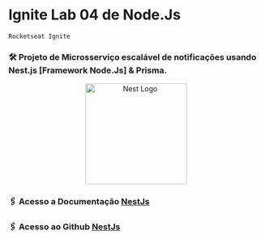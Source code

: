 # Ignite Lab 04 de Node.Js
```
Rocketseat Ignite
```

### 🛠 Projeto de Microsserviço escalável de notificações usando Nest.js [Framework Node.Js] & Prisma.

<p align="center">
  <a href="http://nestjs.com/" target="blank"><img src="https://nestjs.com/img/logo-small.svg" width="200" alt="Nest Logo" /></a>
</p>

[circleci-image]: https://img.shields.io/circleci/build/github/nestjs/nest/master?token=abc123def456
[circleci-url]: https://circleci.com/gh/nestjs/nest

### 🖇 Acesso a Documentação [NestJs](https://docs.nestjs.com/support)

### 🖇 Acesso ao Github [NestJs](https://github.com/nestjs/nest)
